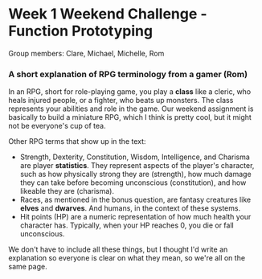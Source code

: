 # Week 1 Weekend Challenge - Function Prototyping
Group members: Clare, Michael, Michelle, Rom

### A short explanation of RPG terminology from a gamer (Rom)

In an RPG, short for role-playing game, you play a **class** like a cleric, who heals injured people, or a fighter, who beats up monsters. The class represents your abilities and role in the game. Our weekend assignment is basically to build a miniature RPG, which I think is pretty cool, but it might not be everyone's cup of tea.

Other RPG terms that show up in the text:

- Strength, Dexterity, Constitution, Wisdom, Intelligence, and Charisma are player **statistics**. They represent aspects of the player's character, such as how physically strong they are (strength), how much damage they can take before becoming unconscious (constitution), and how likeable they are (charisma).
- Races, as mentioned in the bonus question, are fantasy creatures like **elves** and **dwarves**. And humans, in the context of these systems.
- Hit points (HP) are a numeric representation of how much health your character has. Typically, when your HP reaches 0, you die or fall unconscious.

We don't have to include all these things, but I thought I'd write an explanation so everyone is clear on what they mean, so we're all on the same page.
